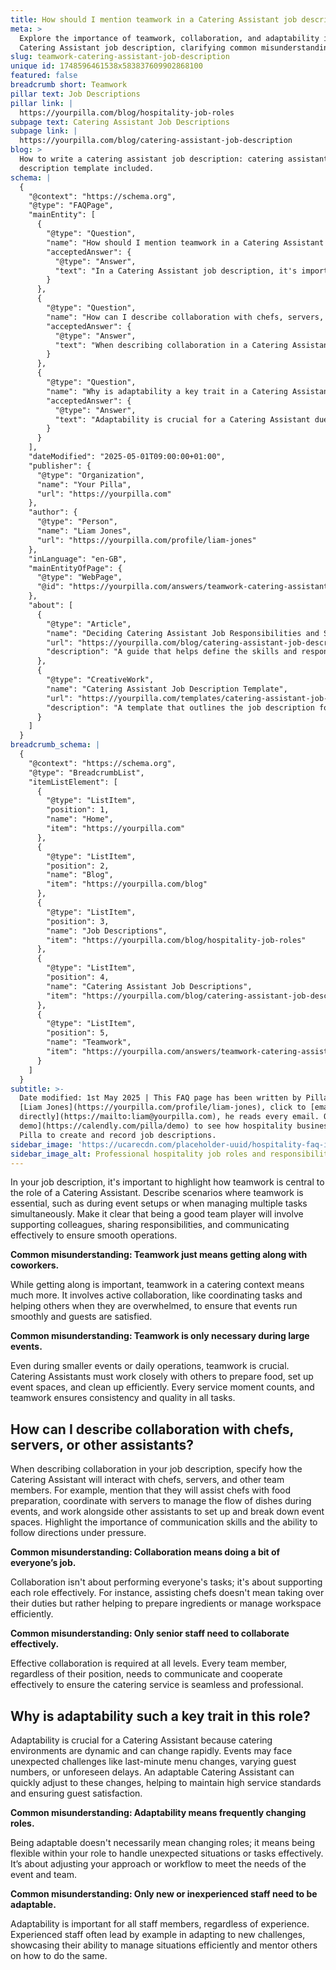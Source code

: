 ```yaml
---
title: How should I mention teamwork in a Catering Assistant job description?
meta: >
  Explore the importance of teamwork, collaboration, and adaptability in a
  Catering Assistant job description, clarifying common misunderstandings.
slug: teamwork-catering-assistant-job-description
unique id: 1748596461538x583837609902868100
featured: false
breadcrumb short: Teamwork
pillar text: Job Descriptions
pillar link: |
  https://yourpilla.com/blog/hospitality-job-roles
subpage text: Catering Assistant Job Descriptions
subpage link: |
  https://yourpilla.com/blog/catering-assistant-job-description
blog: >
  How to write a catering assistant job description: catering assistant job
  description template included.
schema: |
  {
    "@context": "https://schema.org",
    "@type": "FAQPage",
    "mainEntity": [
      {
        "@type": "Question",
        "name": "How should I mention teamwork in a Catering Assistant job description?",
        "acceptedAnswer": {
          "@type": "Answer",
          "text": "In a Catering Assistant job description, it's important to highlight the centrality of teamwork. Describe scenarios where teamwork is crucial, such as event setups or managing multiple tasks simultaneously. Stress that effective teamwork involves supporting colleagues, sharing responsibilities, and communicating well to ensure smooth operations. Active collaboration, like coordinating tasks and helping others when overwhelmed, is essential to running successful events and achieving guest satisfaction."
        }
      },
      {
        "@type": "Question",
        "name": "How can I describe collaboration with chefs, servers, or other assistants?",
        "acceptedAnswer": {
          "@type": "Answer",
          "text": "When describing collaboration in a Catering Assistant job description, specify interactions with chefs, servers, and other team members. Mention assistance with food preparation, coordination with servers during events, and collaboration with other assistants for setting up and breaking down event spaces. Emphasize the importance of effective communication and the ability to follow directions under pressure, which are crucial for supporting each role effectively within the team."
        }
      },
      {
        "@type": "Question",
        "name": "Why is adaptability a key trait in a Catering Assistant role?",
        "acceptedAnswer": {
          "@type": "Answer",
          "text": "Adaptability is crucial for a Catering Assistant due to the dynamic nature of catering environments. Events may experience unexpected challenges such as last-minute menu changes, fluctuating guest numbers, or unforeseen delays. A flexible and adaptable Catering Assistant can adjust quickly to these situations, helping to maintain high standards of service and ensuring guest satisfaction. This adaptability involves modifying workflows or approaches to meet the specific needs of each event and collaborate effectively within the team."
        }
      }
    ],
    "dateModified": "2025-05-01T09:00:00+01:00",
    "publisher": {
      "@type": "Organization",
      "name": "Your Pilla",
      "url": "https://yourpilla.com"
    },
    "author": {
      "@type": "Person",
      "name": "Liam Jones",
      "url": "https://yourpilla.com/profile/liam-jones"
    },
    "inLanguage": "en-GB",
    "mainEntityOfPage": {
      "@type": "WebPage",
      "@id": "https://yourpilla.com/answers/teamwork-catering-assistant-job-description"
    },
    "about": [
      {
        "@type": "Article",
        "name": "Deciding Catering Assistant Job Responsibilities and Skills",
        "url": "https://yourpilla.com/blog/catering-assistant-job-description",
        "description": "A guide that helps define the skills and responsibilities needed from a Catering Assistant, ensuring a comprehensive job description."
      },
      {
        "@type": "CreativeWork",
        "name": "Catering Assistant Job Description Template",
        "url": "https://yourpilla.com/templates/catering-assistant-job-description",
        "description": "A template that outlines the job description for a Catering Assistant, including essential skills and qualifications."
      }
    ]
  }
breadcrumb_schema: |
  {
    "@context": "https://schema.org",
    "@type": "BreadcrumbList",
    "itemListElement": [
      {
        "@type": "ListItem",
        "position": 1,
        "name": "Home",
        "item": "https://yourpilla.com"
      },
      {
        "@type": "ListItem",
        "position": 2,
        "name": "Blog",
        "item": "https://yourpilla.com/blog"
      },
      {
        "@type": "ListItem",
        "position": 3,
        "name": "Job Descriptions",
        "item": "https://yourpilla.com/blog/hospitality-job-roles"
      },
      {
        "@type": "ListItem",
        "position": 4,
        "name": "Catering Assistant Job Descriptions",
        "item": "https://yourpilla.com/blog/catering-assistant-job-description"
      },
      {
        "@type": "ListItem",
        "position": 5,
        "name": "Teamwork",
        "item": "https://yourpilla.com/answers/teamwork-catering-assistant-job-description"
      }
    ]
  }
subtitle: >-
  Date modified: 1st May 2025 | This FAQ page has been written by Pilla Founder,
  [Liam Jones](https://yourpilla.com/profile/liam-jones), click to [email Liam
  directly](https://mailto:liam@yourpilla.com), he reads every email. Or [book a
  demo](https://calendly.com/pilla/demo) to see how hospitality businesses use
  Pilla to create and record job descriptions.
sidebar_image: 'https://ucarecdn.com/placeholder-uuid/hospitality-faq-image.jpg'
sidebar_image_alt: Professional hospitality job roles and responsibilities
---
```

In your job description, it's important to highlight how teamwork is central to the role of a Catering Assistant. Describe scenarios where teamwork is essential, such as during event setups or when managing multiple tasks simultaneously. Make it clear that being a good team player will involve supporting colleagues, sharing responsibilities, and communicating effectively to ensure smooth operations.

**Common misunderstanding: Teamwork just means getting along with coworkers.**

While getting along is important, teamwork in a catering context means much more. It involves active collaboration, like coordinating tasks and helping others when they are overwhelmed, to ensure that events run smoothly and guests are satisfied.

**Common misunderstanding: Teamwork is only necessary during large events.**

Even during smaller events or daily operations, teamwork is crucial. Catering Assistants must work closely with others to prepare food, set up event spaces, and clean up efficiently. Every service moment counts, and teamwork ensures consistency and quality in all tasks.

## How can I describe collaboration with chefs, servers, or other assistants?

When describing collaboration in your job description, specify how the Catering Assistant will interact with chefs, servers, and other team members. For example, mention that they will assist chefs with food preparation, coordinate with servers to manage the flow of dishes during events, and work alongside other assistants to set up and break down event spaces. Highlight the importance of communication skills and the ability to follow directions under pressure.

**Common misunderstanding: Collaboration means doing a bit of everyone’s job.**

Collaboration isn't about performing everyone's tasks; it's about supporting each role effectively. For instance, assisting chefs doesn't mean taking over their duties but rather helping to prepare ingredients or manage workspace efficiently.

**Common misunderstanding: Only senior staff need to collaborate effectively.**

Effective collaboration is required at all levels. Every team member, regardless of their position, needs to communicate and cooperate effectively to ensure the catering service is seamless and professional.

## Why is adaptability such a key trait in this role?

Adaptability is crucial for a Catering Assistant because catering environments are dynamic and can change rapidly. Events may face unexpected challenges like last-minute menu changes, varying guest numbers, or unforeseen delays. An adaptable Catering Assistant can quickly adjust to these changes, helping to maintain high service standards and ensuring guest satisfaction.

**Common misunderstanding: Adaptability means frequently changing roles.**

Being adaptable doesn't necessarily mean changing roles; it means being flexible within your role to handle unexpected situations or tasks effectively. It’s about adjusting your approach or workflow to meet the needs of the event and team.

**Common misunderstanding: Only new or inexperienced staff need to be adaptable.**

Adaptability is important for all staff members, regardless of experience. Experienced staff often lead by example in adapting to new challenges, showcasing their ability to manage situations efficiently and mentor others on how to do the same.
